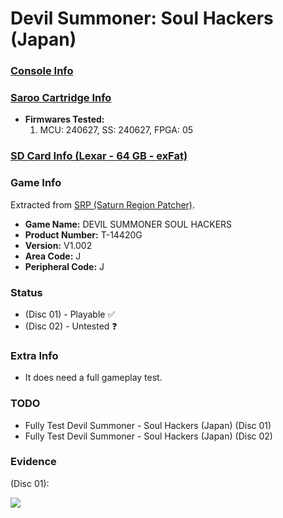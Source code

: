 # Devil Summoner: Soul Hackers (Japan)

### [Console Info](../../../../Info/Consoles/VA13/README.md)

### [Saroo Cartridge Info](../../../../Info/Cartridges/RetroGameParadiseStore/1.32F/README.md)

- <b>Firmwares Tested:</b>
  1. MCU: 240627, SS: 240627, FPGA: 05

### [SD Card Info (Lexar - 64 GB - exFat)](../../../../Info/SdCards/Lexar/64GB/exfat/README.md)

### Game Info

Extracted from [SRP (Saturn Region Patcher)](https://segaxtreme.net/resources/saturn-region-patcher.81/download).

- <b>Game Name:</b> DEVIL SUMMONER SOUL HACKERS
- <b>Product Number:</b> T-14420G
- <b>Version:</b> V1.002
- <b>Area Code:</b> J
- <b>Peripheral Code:</b> J

### Status

- (Disc 01) - Playable :white_check_mark:
- (Disc 02) - Untested :question:

### Extra Info

- It does need a full gameplay test.

### TODO

- Fully Test Devil Summoner - Soul Hackers (Japan) (Disc 01)
- Fully Test Devil Summoner - Soul Hackers (Japan) (Disc 02)

### Evidence

(Disc 01):

[![](https://img.youtube.com/vi/KEY_LPVcWzw/0.jpg)](https://www.youtube.com/watch?v=KEY_LPVcWzw)
